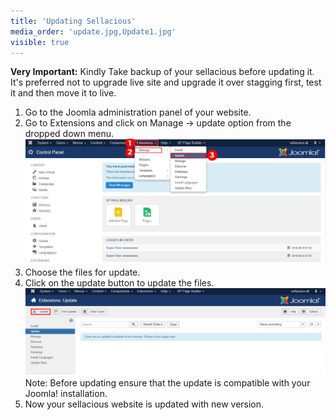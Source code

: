 ```yaml
---
title: 'Updating Sellacious'
media_order: 'update.jpg,Update1.jpg'
visible: true
---
```


**Very Important:** 
Kindly Take backup of your sellacious before updating it. 
It's preferred not to upgrade live site and upgrade it over stagging first, test it and then move it to live. 

1. Go to the Joomla administration panel of your website.
2. Go to Extensions and click on Manage -> update option from the dropped down menu.
![](update.jpg)
3. Choose the files for update.
4. Click on the update button to update the files.
![](Update1.jpg)
Note: Before updating ensure that the update is compatible with your Joomla! installation.
5. Now your sellacious website is updated with new version.